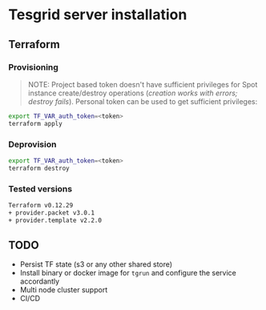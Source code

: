 # Tesgrid server installation 

## Terraform

### Provisioning

> NOTE: Project based token doesn't have sufficient privileges for Spot instance create/destroy operations (*creation works with errors; destroy fails*). Personal token can be used to get sufficient privileges:

```bash
export TF_VAR_auth_token=<token>
terraform apply
```

### Deprovision
```bash
export TF_VAR_auth_token=<token>
terraform destroy
```

### Tested versions
```bash
Terraform v0.12.29
+ provider.packet v3.0.1
+ provider.template v2.2.0
```

## TODO

- Persist TF state (s3 or any other shared store)
- Install binary or docker image for `tgrun` and configure the service accordantly
- Multi node cluster support
- CI/CD